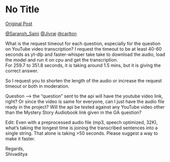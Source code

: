 # No Title

[Original Post](https://discourse.onlinedegree.iitm.ac.in/t/169029/227)

<p><a class="mention" href="/u/saransh_saini">@Saransh_Saini</a> <a class="mention" href="/u/jivraj">@Jivraj</a> <a class="mention" href="/u/carlton">@carlton</a></p>
<p>What is the request timeout for each question, especially for the question on YouTube video transcription? I request the timeout to be at least 40-60 seconds as yt-dlp and faster-whisper take take to download the audio, load the model and run it on cpu and get the transcription.<br>
For 259.7 to 351.8 seconds, it is taking around 1.5 mins, but it is giving the correct answer.</p>
<p>So I request you to shorten the length of the audio or increase the request timeout or both in moderation.</p>
<p>Question —&gt; the “question” sent to the api will have the youtube video link, right? Or since the video is same for everyone, can I just have the audio file ready in the project? Will the api be tested against any YouTube video other than the Mystery Story Audiobook link given in the GA question?</p>
<p>Edit: Even with a preprocessed audio file (mp3, speech optimized, 32K), what’s taking the longest time is joining the transcribed sentences into a single string. That alone is taking &gt;50 seconds. Please suggest a way to make it faster.</p>
<p>Regards,<br>
Shivaditya</p>